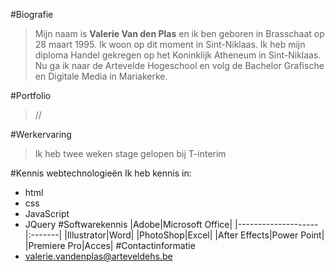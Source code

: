 #Biografie
> Mijn naam is **Valerie Van den Plas** en ik ben geboren in Brasschaat op 28 maart 1995. Ik woon op dit moment in Sint-Niklaas. Ik heb mijn diploma Handel gekregen op het Koninklijk Atheneum in Sint-Niklaas. Nu ga ik naar de Artevelde Hogeschool en volg de Bachelor Grafische en Digitale Media in Mariakerke.

#Portfolio
>//

#Werkervaring
> Ik heb twee weken stage gelopen bij T-interim

#Kennis webtechnologieën
Ik heb kennis in:

* html
* css
* JavaScript
* JQuery
#Softwarekennis 
|Adobe|Microsoft Office|
|--------------------|:-------|
|Illustrator|Word|
|PhotoShop|Excel|
|After Effects|Power Point|
|Premiere Pro|Acces|
#Contactinformatie
* valerie.vandenplas@arteveldehs.be